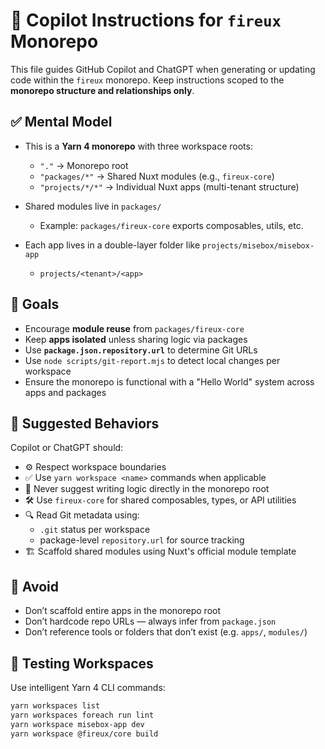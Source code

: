 # 🧠 Copilot Instructions for `fireux` Monorepo

This file guides GitHub Copilot and ChatGPT when generating or updating code within the `fireux` monorepo. Keep instructions scoped to the **monorepo structure and relationships only**.

## ✅ Mental Model

- This is a **Yarn 4 monorepo** with three workspace roots:

  - `"."` → Monorepo root
  - `"packages/*"` → Shared Nuxt modules (e.g., `fireux-core`)
  - `"projects/*/*"` → Individual Nuxt apps (multi-tenant structure)

- Shared modules live in `packages/`
  - Example: `packages/fireux-core` exports composables, utils, etc.
- Each app lives in a double-layer folder like `projects/misebox/misebox-app`
  - `projects/<tenant>/<app>`

## 🎯 Goals

- Encourage **module reuse** from `packages/fireux-core`
- Keep **apps isolated** unless sharing logic via packages
- Use **`package.json.repository.url`** to determine Git URLs
- Use `node scripts/git-report.mjs` to detect local changes per workspace
- Ensure the monorepo is functional with a "Hello World" system across apps and packages

## 🤖 Suggested Behaviors

Copilot or ChatGPT should:

- ⚙️ Respect workspace boundaries
- ✅ Use `yarn workspace <name>` commands when applicable
- 🧹 Never suggest writing logic directly in the monorepo root
- 🛠 Use `fireux-core` for shared composables, types, or API utilities
- 🔍 Read Git metadata using:
  - `.git` status per workspace
  - package-level `repository.url` for source tracking
- 🏗 Scaffold shared modules using Nuxt's official module template

## 🚫 Avoid

- Don’t scaffold entire apps in the monorepo root
- Don’t hardcode repo URLs — always infer from `package.json`
- Don’t reference tools or folders that don’t exist (e.g. `apps/`, `modules/`)

## 🧪 Testing Workspaces

Use intelligent Yarn 4 CLI commands:

```bash
yarn workspaces list
yarn workspaces foreach run lint
yarn workspace misebox-app dev
yarn workspace @fireux/core build
```
